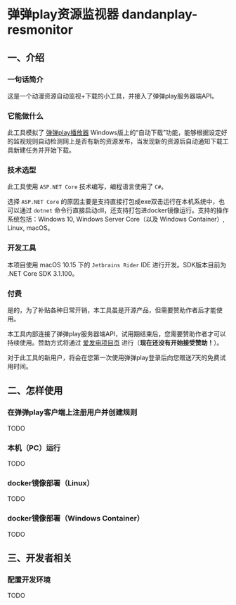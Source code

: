 # 弹弹play资源监视器 dandanplay-resmonitor

## 一、介绍

### 一句话简介

这是一个动漫资源自动监视+下载的小工具，并接入了弹弹play服务器端API。

### 它能做什么

此工具模拟了 [弹弹play播放器](http://www.dandanplay.com/) Windows版上的“自动下载”功能，能够根据设定好的监视规则自动检测网上是否有新的资源发布，当发现新的资源后自动通知下载工具新建任务并开始下载。

### 技术选型

此工具使用 `ASP.NET Core` 技术编写，编程语言使用了 `C#`。

选择 `ASP.NET Core` 的原因主要是支持直接打包成exe双击运行在本机系统中，也可以通过 `dotnet` 命令行直接启动dll，还支持打包进docker镜像运行。支持的操作系统包括：Windows 10, Windows Server Core（以及 Windows Container）, Linux, macOS。

### 开发工具

本项目使用 macOS 10.15 下的 `Jetbrains Rider` IDE 进行开发。SDK版本目前为 .NET Core SDK 3.1.100。

### 付费

是的，为了补贴各种日常开销，本工具虽是开源产品，但需要赞助作者后才能使用。

本工具内部连接了弹弹play服务器端API，试用期结束后，您需要赞助作者才可以持续使用。赞助方式将通过 [爱发电项目页](https://afdian.net/@kaedei) 进行（__现在还没有开始接受赞助！__）。

对于此工具的新用户，将会在您第一次使用弹弹play登录后向您赠送7天的免费试用时间。

## 二、怎样使用

### 在弹弹play客户端上注册用户并创建规则

TODO

### 本机（PC）运行

TODO

### docker镜像部署（Linux）

TODO

### docker镜像部署（Windows Container）

TODO

## 三、开发者相关

### 配置开发环境

TODO
